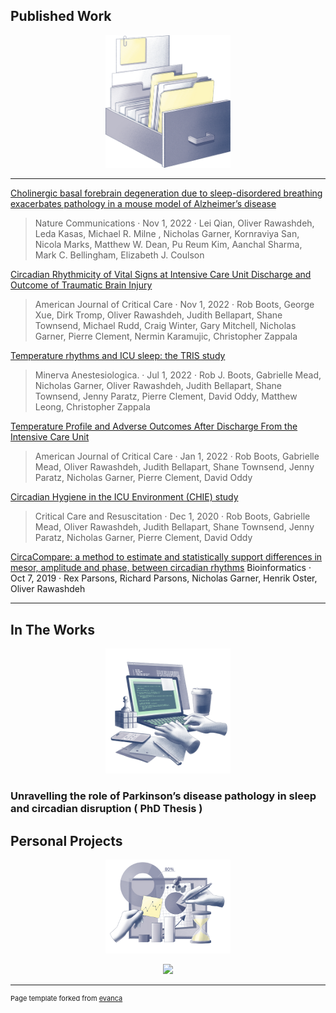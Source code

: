 ## Published Work

<p align="center">
<img src="images/haze-box-with-documents.png?raw=true" width="200"/>
</p>

---
[Cholinergic basal forebrain degeneration due to sleep-disordered breathing exacerbates pathology in a mouse model of Alzheimer’s disease](https://www.nature.com/articles/s41467-022-33624-y)

> Nature Communications · Nov 1, 2022 · Lei Qian, Oliver Rawashdeh, Leda Kasas, Michael R. Milne , Nicholas Garner, Kornraviya San, Nicola Marks, Matthew W. Dean, Pu Reum Kim, Aanchal Sharma, Mark C. Bellingham, Elizabeth J. Coulson

[Circadian Rhythmicity of Vital Signs at Intensive Care Unit Discharge and Outcome of Traumatic Brain Injury](https://doi.org/10.4037/ajcc2022821)
> American Journal of Critical Care · Nov 1, 2022 · Rob Boots, George Xue, Dirk Tromp, Oliver Rawashdeh, Judith Bellapart, Shane Townsend, Michael Rudd, Craig Winter, Gary Mitchell, Nicholas Garner, Pierre Clement, Nermin Karamujic, Christopher Zappala

[Temperature rhythms and ICU sleep: the TRIS study](https://www.minervamedica.it/en/journals/minerva-anestesiologica/article.php?cod=R02Y2021N07A0794)
> Minerva Anestesiologica. · Jul 1, 2022 · Rob J. Boots, Gabrielle Mead, Nicholas Garner, Oliver Rawashdeh, Judith Bellapart, Shane Townsend, Jenny Paratz, Pierre Clement, David Oddy, Matthew Leong, Christopher Zappala

[Temperature Profile and Adverse Outcomes After Discharge From the Intensive Care Unit](https://doi.org/10.4037/ajcc2022223)
> American Journal of Critical Care · Jan 1, 2022 · Rob Boots, Gabrielle Mead, Oliver Rawashdeh, Judith Bellapart, Shane Townsend, Jenny Paratz, Nicholas Garner, Pierre Clement, David Oddy

[Circadian Hygiene in the ICU Environment (CHIE) study](https://ccr.cicm.org.au/journal-editions/articles/1391)
> Critical Care and Resuscitation · Dec 1, 2020 · Rob Boots, Gabrielle Mead, Oliver Rawashdeh, Judith Bellapart, Shane Townsend, Jenny Paratz, Nicholas Garner, Pierre Clement, David Oddy

[CircaCompare: a method to estimate and statistically support differences in mesor, amplitude and phase, between circadian rhythms](https://doi.org/10.1093/bioinformatics/btz730)
Bioinformatics · Oct 7, 2019 · Rex Parsons, Richard Parsons, Nicholas Garner, Henrik Oster, Oliver Rawashdeh

---
<!-- [Project 1 Title](/sample_page)
<img src="images/dummy_thumbnail.jpg?raw=true"/>

---
[Project 2 Title](/pdf/sample_presentation.pdf)
<img src="images/dummy_thumbnail.jpg?raw=true"/>

---
[Project 3 Title](http://example.com/)
<img src="images/dummy_thumbnail.jpg?raw=true"/>

---
-->
 
<!--  ### Category Name 2
[//]: #()
- [Project 1 Title](http://example.com/)
- [Project 2 Title](http://example.com/)
- [Project 3 Title](http://example.com/)
- [Project 4 Title](http://example.com/)
- [Project 5 Title](http://example.com/)

---
) -->
## In The Works

<p align="center">
<img src="images/haze-programmer-writing-code-on-laptop-1.png?raw=true" width="200"/>
</p>

### Unravelling the role of Parkinson’s disease pathology in sleep and circadian disruption ( PhD Thesis )


## Personal Projects

<p align="center">
<img src="images/haze-hands-working-on-business-analytics-1.png?raw=true" width="200"/>
</p>
 
<p align="center">
<img src="https://freesvg.org/img/Under-Construction-A4--Arvin61r58.png"/>
</p>

---
<p style="font-size:11px">Page template forked from <a href="https://github.com/evanca/quick-portfolio">evanca</a></p>
<!-- Remove above link if you don't want to attibute -->
